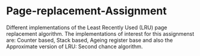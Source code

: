 # Page-replacement-Assignment

Different implementations of the Least Recently Used (LRU) page replacement algorithm. The implementations of interest for this assignmenst are:
Counter based, Stack based, Ageing register base and also the Approximate version of LRU: Second chance algorithm.
